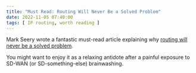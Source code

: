 ```yaml
---
title: "Must Read: Routing Will Never Be a Solved Problem"
date: 2022-11-05 07:40:00
tags: [ IP routing, worth reading ]
---
```

Mark Seery wrote a fantastic must-read article explaining why 
[routing will never be a solved problem](https://internetdynamics.substack.com/p/routing-will-never-be-a-solved-problem).

You might want to enjoy it as a relaxing antidote after a painful exposure to SD-WAN (or SD-something-else) brainwashing.
